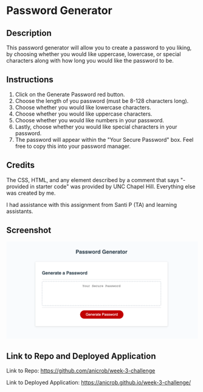 # Password Generator

## Description
This password generator will allow you to create a password to you liking, by choosing whether you would like uppercase, lowercase, or special characters along with how long you would like the password to be. 
## Instructions 
1. Click on the Generate Password red button.
2. Choose the length of you password (must be 8-128 characters long).
3. Choose whether you would like lowercase characters.
4. Choose whether you would like uppercase characters.
5. Choose whether you would like numbers in your password.
6. Lastly, choose whether you would like special characters in your password.
7. The password will appear within the "Your Secure Password" box. Feel free to copy this into your password manager.
## Credits
The CSS, HTML, and any element described by a comment that says "- provided in starter code" was provided by UNC Chapel Hill. Everything else was created by me. 

I had assistance with this assignment from Santi P (TA) and learning assistants. 
## Screenshot
![Screenshot](./assets/pw-generator-screenshot.png)
## Link to Repo and Deployed Application
Link to Repo: https://github.com/anicrob/week-3-challenge

Link to Deployed Application: https://anicrob.github.io/week-3-challenge/